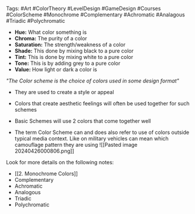 Tags: #Art #ColorTheory #LevelDesign #GameDesign #Courses #ColorScheme #Monochrome #Complementary #Achromatic #Analagous #Triadic #Polychromatic 

- **Hue:** What color something is
- **Chroma:** The purity of a color
- **Saturation:** The strength/weakness of a color
- **Shade:** This done by mixing black to a pure color
- **Tint:** This is done by mixing white to a pure color
- **Tone:** This is by adding grey to a pure color
- **Value:** How light or dark a color is

_"The Color scheme is the choice of colors used in some design format"_

- They are used to create a style or appeal
- Colors that create aesthetic feelings will often be used together for such schemes

- Basic Schemes will use 2 colors that come together well
- The term Color Scheme can and does also refer to use of colors outside typical media context. Like on military vehicles can mean which camouflage pattern they are using
![[Pasted image 20240426000806.png]]

Look for more details on the following notes:

- [[2. Monochrome Colors]]
- Complementary
- Achromatic
- Analogous
- Triadic
- Polychromatic